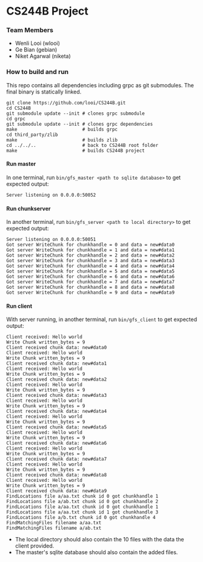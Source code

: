 # CS244B Project

### Team Members
* Wenli Looi (wlooi)
* Ge Bian (gebian)
* Niket Agarwal (niketa)

### How to build and run

This repo contains all dependencies including grpc as git submodules. The final binary is statically linked.

```shell
git clone https://github.com/looi/CS244B.git
cd CS244B
git submodule update --init # clones grpc submodule
cd grpc
git submodule update --init # clones grpc dependencies
make                        # builds grpc
cd third_party/zlib
make                        # builds zlib
cd ../../..                 # back to CS244B root folder
make                        # builds CS244B project
```

#### Run master
In one terminal, run `bin/gfs_master <path to sqlite database>` to get expected output:

```shell
Server listening on 0.0.0.0:50052
```

#### Run chunkserver
In another terminal, run `bin/gfs_server <path to local directory>` to get expected output:

```shell
Server listening on 0.0.0.0:50051
Got server WriteChunk for chunkhandle = 0 and data = new#data0
Got server WriteChunk for chunkhandle = 1 and data = new#data1
Got server WriteChunk for chunkhandle = 2 and data = new#data2
Got server WriteChunk for chunkhandle = 3 and data = new#data3
Got server WriteChunk for chunkhandle = 4 and data = new#data4
Got server WriteChunk for chunkhandle = 5 and data = new#data5
Got server WriteChunk for chunkhandle = 6 and data = new#data6
Got server WriteChunk for chunkhandle = 7 and data = new#data7
Got server WriteChunk for chunkhandle = 8 and data = new#data8
Got server WriteChunk for chunkhandle = 9 and data = new#data9
```

#### Run client
With server running, in another terminal, run `bin/gfs_client` to get expected output:

```shell
Client received: Hello world
Write Chunk written_bytes = 9
Client received chunk data: new#data0
Client received: Hello world
Write Chunk written_bytes = 9
Client received chunk data: new#data1
Client received: Hello world
Write Chunk written_bytes = 9
Client received chunk data: new#data2
Client received: Hello world
Write Chunk written_bytes = 9
Client received chunk data: new#data3
Client received: Hello world
Write Chunk written_bytes = 9
Client received chunk data: new#data4
Client received: Hello world
Write Chunk written_bytes = 9
Client received chunk data: new#data5
Client received: Hello world
Write Chunk written_bytes = 9
Client received chunk data: new#data6
Client received: Hello world
Write Chunk written_bytes = 9
Client received chunk data: new#data7
Client received: Hello world
Write Chunk written_bytes = 9
Client received chunk data: new#data8
Client received: Hello world
Write Chunk written_bytes = 9
Client received chunk data: new#data9
FindLocations file a/aa.txt chunk id 0 got chunkhandle 1
FindLocations file a/ab.txt chunk id 0 got chunkhandle 2
FindLocations file a/aa.txt chunk id 0 got chunkhandle 1
FindLocations file a/aa.txt chunk id 1 got chunkhandle 3
FindLocations file a/b.txt chunk id 0 got chunkhandle 4
FindMatchingFiles filename a/aa.txt
FindMatchingFiles filename a/ab.txt
```

* The local directory should also contain the 10 files with the data the client provided.
* The master's sqlite database should also contain the added files.
